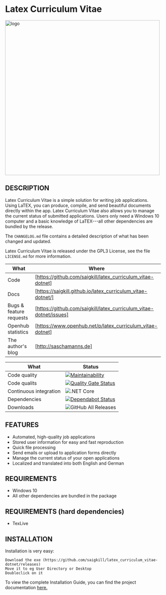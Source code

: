 # Latex Curriculum Vitae

<img src="https://raw.githubusercontent.com/saigkill/latex_curriculum_vitae-dotnet/master/latex_curriculum_vitae/Assets/images/default.png" align="center" alt="logo" width="500"/>

## DESCRIPTION

Latex Curriculum Vitae is a simple solution for writing job applications. Using LaTEX, you can produce, compile, and send beautiful documents directly within the app. Latex Curriculum Vitae also allows you to manage the current status of submitted applications. Users only need a Windows 10 computer and a basic knowledge of LaTEX---all other dependencies are bundled by the release.

The `CHANGELOG.md` file contains a detailed description of what has been changed and updated.

Latex Curriculum Vitae is released under the GPL3 License, see the file `LICENSE.md` for more information.

|What|Where|
|-----|-------------------------------------------------------------------------------------|
|Code  | [https://github.com/saigkill/latex_curriculum_vitae-dotnet] |
|Docs | [https://saigkill.github.io/latex_curriculum_vitae-dotnet/] |
|Bugs & feature requests  | [https://github.com/saigkill/latex_curriculum_vitae-dotnet/issues] |
|Openhub statistics | [https://www.openhub.net/p/latex_curriculum_vitae-dotnet] |
|The author's blog | [http://saschamanns.de] |

| What | Status |
|-------------------------|----------------------------------------------------------------------------------------------------------------------------------------------------------------------------|
|Code quality | [![Maintainability](https://api.codeclimate.com/v1/badges/976914ee0f04dbd277c2/maintainability)](https://codeclimate.com/github/saigkill/latex_curriculum_vitae-dotnet/maintainability) |
|Code qualits | [![Quality Gate Status](https://sonarcloud.io/api/project_badges/measure?project=saigkill_latex_curriculum_vitae-dotnet&metric=alert_status)](https://sonarcloud.io/dashboard?id=saigkill_latex_curriculum_vitae-dotnet)
|Continuous integration | ![.NET Core](https://github.com/saigkill/latex_curriculum_vitae-dotnet/workflows/.NET%20Core/badge.svg) |
|Dependencies|[![Dependabot Status](https://api.dependabot.com/badges/status?host=github&repo=saigkill/latex_curriculum_vitae-dotnet)](https://dependabot.com) |
|Downloads|![GitHub All Releases](https://img.shields.io/github/downloads/saigkill/latex_curriculum_vitae-dotnet/total)|

## FEATURES

* Automated, high-quality job applications
* Stored user information for easy and fast reproduction
* Quick file processing
* Send emails or upload to application forms directly
* Manage the current status of your open applications
* Localized and translated into both English and German

## REQUIREMENTS

* Windows 10
* All other dependencies are bundled in the package

## REQUIREMENTS (hard dependencies)

* TexLive

## INSTALLATION

Installation is very easy:

    Download the exe (https://github.com/saigkill/latex_curriculum_vitae-dotnet/releases)
    Move it to eg User Directory or Desktop
    Doubleclick on it

To view the complete Installation Guide, you can find the project documentation [here.](https://saigkill.github.io/latex_curriculum_vitae-dotnet/)
